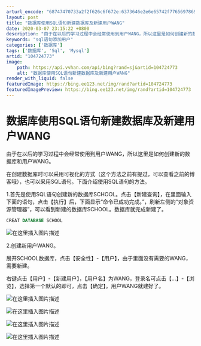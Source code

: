 ```yaml
---
arturl_encode: "68747470733a2f2f626c6f672e:6373646e2e6e65742f77656978696e5f34353837313937372f:61727469636c652f64657461696c732f313034373234373733"
layout: post
title: "数据库使用SQL语句新建数据库及新建用户WANG"
date: 2020-03-07 23:15:22 +0800
description: "由于在以后的学习过程中会经常使用到用户WANG，所以这里是如何创建新的数据库和用户WANG。在创建数"
keywords: "sql语句添加用户"
categories: ['数据库']
tags: ['数据库', 'Sql', 'Mysql']
artid: "104724773"
image:
    path: https://api.vvhan.com/api/bing?rand=sj&artid=104724773
    alt: "数据库使用SQL语句新建数据库及新建用户WANG"
render_with_liquid: false
featuredImage: https://bing.ee123.net/img/rand?artid=104724773
featuredImagePreview: https://bing.ee123.net/img/rand?artid=104724773
---
```


# 数据库使用SQL语句新建数据库及新建用户WANG

由于在以后的学习过程中会经常使用到用户WANG，所以这里是如何创建新的数据库和用户WANG。
  
在创建数据库时可以采用可视化的方式（这个方法之前有提过，可以查看之前的博客哦），也可以采用SQL语句。下面介绍使用SQL语句的方法。
  
1.首先是使用SQL语句创建新的数据库SCHOOL。点击【新建查询】，在里面输入下面的语句，点击【执行】后，下面显示“命令已成功完成。”，刷新左侧的“对象资源管理器”，可以看到新建的数据库SCHOOL。数据库就完成新建了。

```sql
CREAT DATABASE SCHOOL

```

![在这里插入图片描述](https://i-blog.csdnimg.cn/blog_migrate/4c3acd257bcfc83383be3d18f2a64582.png)
  
2.创建新用户WANG。
  
展开SCHOOL数据库，点击【安全性】-【用户】，由于里面没有需要的WANG，需要新建。
  
右键点击【用户】-【新建用户】，【用户名】为WANG，登录名可点击【…】-【浏览】，选择第一个默认的即可，点击【确定】。用户WANG就建好了。
  
![在这里插入图片描述](https://i-blog.csdnimg.cn/blog_migrate/43f4184f3c5127b319819a05e064809c.png)
  
![在这里插入图片描述](https://i-blog.csdnimg.cn/blog_migrate/fdd0b8f21a392e311bf960aa3c12c189.png)
  
![在这里插入图片描述](https://i-blog.csdnimg.cn/blog_migrate/100f40f4efbc0f6b81895a2c37150def.png)
  
![在这里插入图片描述](https://i-blog.csdnimg.cn/blog_migrate/874ab8957284c14c2aa922a5b7724996.png)